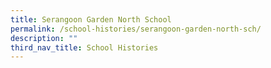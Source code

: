 ```yaml
---
title: Serangoon Garden North School
permalink: /school-histories/serangoon-garden-north-sch/
description: ""
third_nav_title: School Histories
---
```


